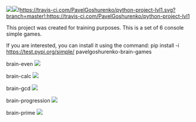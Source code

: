 <a href="https://codeclimate.com/github/codeclimate/codeclimate/maintainability"><img src="https://api.codeclimate.com/v1/badges/a99a88d28ad37a79dbf6/maintainability" /></a><a href="https://codeclimate.com/github/codeclimate/codeclimate/test_coverage"><img src="https://api.codeclimate.com/v1/badges/a99a88d28ad37a79dbf6/test_coverage" /></a>!https://travis-ci.com/PavelGoshurenko/python-project-lvl1.svg?branch=master!:https://travis-ci.com/PavelGoshurenko/python-project-lvl1

This project was created for training purposes. This is a set of 6 console simple games.

If you are interested, you can install it using the command:
pip install -i https://test.pypi.org/simple/ pavelgoshurenko-brain-games


brain-even 
<a href="https://asciinema.org/a/5L0mVxidiHoWtyOl83krsR9nX" target="_blank"><img src="https://asciinema.org/a/5L0mVxidiHoWtyOl83krsR9nX.svg" /></a>

brain-calc
<a href="https://asciinema.org/a/EjxdmEZ7lZ3ooXxv1eHHQRlzl" target="_blank"><img src="https://asciinema.org/a/EjxdmEZ7lZ3ooXxv1eHHQRlzl.svg" /></a>

brain-gcd 
<a href="https://asciinema.org/a/AaRajmZG7czxdzMu98EbE8WR1" target="_blank"><img src="https://asciinema.org/a/AaRajmZG7czxdzMu98EbE8WR1.svg" /></a>

brain-progression 
<a href="https://asciinema.org/a/S1YWZJLRsqqOC8tRttbZrA6z7" target="_blank"><img src="https://asciinema.org/a/S1YWZJLRsqqOC8tRttbZrA6z7.svg" /></a>

brain-prime
<a href="https://asciinema.org/a/Lsv0pXPMvSLLcpywqsVLTB2nZ" target="_blank"><img src="https://asciinema.org/a/Lsv0pXPMvSLLcpywqsVLTB2nZ.svg" /></a>

